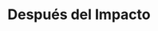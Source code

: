 ---
title: "Después del Impacto"
description: "Esta escena es un instante congelado en medio del caos. Un cuerpo sostenido, una mirada que no alcanza a entender, un vehículo amarillo que se aleja como testigo mudo. Quise capturar el peso de lo inesperado, el momento en que todo cambia y el mundo se vuelve más lento. Los colores vibrantes contrastan con el dolor implícito, como si la estética intentara suavizar la herida. Esta obra habla de fragilidad, de humanidad, y de cómo incluso en el desastre hay belleza que merece ser contada."
image: "@assets/projects/9.jpg"
---